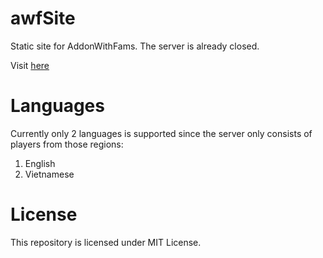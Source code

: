# awfSite
Static site for AddonWithFams. The server is already closed.

Visit [here](https://skyventuree.github.io/awfSite)

# Languages
Currently only 2 languages is supported since the server only consists of players from those regions:
1. English
2. Vietnamese

# License
This repository is licensed under MIT License.
